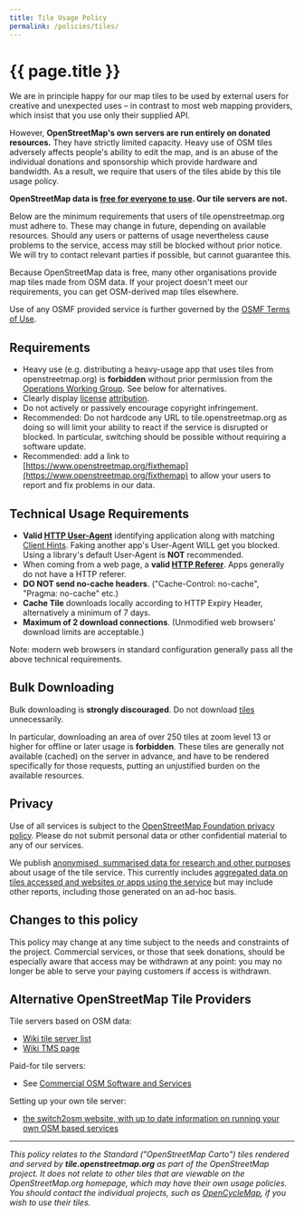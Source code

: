 ```yaml
---
title: Tile Usage Policy
permalink: /policies/tiles/
---
```


# {{ page.title }}

We are in principle happy for our map tiles to be used by external users for creative and unexpected uses – in contrast to most web mapping providers, which insist that you use only their supplied API.

However, **OpenStreetMap's own servers are run entirely on donated resources.** They have strictly limited capacity. Heavy use of OSM tiles adversely affects people's ability to edit the map, and is an abuse of the individual donations and sponsorship which provide hardware and bandwidth. As a result, we require that users of the tiles abide by this tile usage policy.

**OpenStreetMap data is [free for everyone to use](https://wiki.openstreetmap.org/wiki/OpenStreetMap_License). Our tile servers are not.**

Below are the minimum requirements that users of tile.openstreetmap.org must adhere to. These may change in future, depending on available resources. Should any users or patterns of usage nevertheless cause problems to the service, access may still be blocked without prior notice. We will try to contact relevant parties if possible, but cannot guarantee this.

Because OpenStreetMap data is free, many other organisations provide map tiles made from OSM data. If your project doesn't meet our requirements, you can get OSM-derived map tiles elsewhere.

Use of any OSMF provided service is further governed by the [OSMF Terms of Use](https://wiki.osmfoundation.org/wiki/Terms_of_Use).

## Requirements

* Heavy use (e.g. distributing a heavy-usage app that uses tiles from openstreetmap.org) is **forbidden** without prior permission from the [Operations Working Group](https://wiki.osmfoundation.org/wiki/Operations_Working_Group). See below for alternatives.
* Clearly display [license](https://wiki.openstreetmap.org/wiki/License) [attribution](https://wiki.osmfoundation.org/wiki/Licence/Attribution_Guidelines).
* Do not actively or passively encourage copyright infringement.
* Recommended: Do not hardcode any URL to tile.openstreetmap.org as doing so will limit your ability to react if the service is disrupted or blocked. In particular, switching should be possible without requiring a software update.
* Recommended: add a link to [https://www.openstreetmap.org/fixthemap](https://www.openstreetmap.org/fixthemap) to allow your users to report and fix problems in our data.

## Technical Usage Requirements

* **Valid [HTTP User-Agent](https://developer.mozilla.org/en-US/docs/Web/HTTP/Headers/User-Agent)** identifying application along with matching [Client Hints](https://developer.mozilla.org/en-US/docs/Web/HTTP/Client_hints). Faking another app's User-Agent WILL get you blocked. Using a library's default User-Agent is **NOT** recommended.
* When coming from a web page, a **valid [HTTP Referer](https://developer.mozilla.org/en-US/docs/Web/HTTP/Headers/Referer)**. Apps generally do not have a HTTP referer.
* **DO NOT send no-cache headers**. ("Cache-Control: no-cache", "Pragma: no-cache" etc.)
* **Cache Tile** downloads locally according to HTTP Expiry Header, alternatively a minimum of 7 days.
* **Maximum of 2 download connections**. (Unmodified web browsers' download limits are acceptable.)

Note: modern web browsers in standard configuration generally pass all the above technical requirements.

## Bulk Downloading

Bulk downloading is **strongly discouraged**. Do not download [tiles](https://wiki.openstreetmap.org/wiki/Tiles) unnecessarily.

In particular, downloading an area of over 250 tiles at zoom level 13 or higher for offline or later usage is **forbidden**. These tiles are generally not available (cached) on the server in advance, and have to be rendered specifically for those requests, putting an unjustified burden on the available resources.

## Privacy

Use of all services is subject to the [OpenStreetMap Foundation privacy policy](http://wiki.osmfoundation.org/wiki/Privacy_Policy). Please do not submit personal data or other confidential material to any of our services.

We publish [anonymised, summarised data for research and other purposes](https://wiki.osmfoundation.org/wiki/Privacy_Policy#Data_we_receive_automatically) about usage of the tile service. This currently includes [aggregated data on tiles accessed and websites or apps using the service](https://planet.openstreetmap.org/tile_logs/) but may include other reports, including those generated on an ad-hoc basis.

## Changes to this policy

This policy may change at any time subject to the needs and constraints of the project. Commercial services, or those that seek donations, should be especially aware that access may be withdrawn at any point: you may no longer be able to serve your paying customers if access is withdrawn.

## Alternative OpenStreetMap Tile Providers

Tile servers based on OSM data:

* [Wiki tile server list](https://wiki.openstreetmap.org/wiki/Tile_servers)
* [Wiki TMS page](https://wiki.openstreetmap.org/wiki/TMS)

Paid-for tile servers:

* See [Commercial OSM Software and Services](https://wiki.openstreetmap.org/wiki/Commercial_OSM_Software_and_Services)

Setting up your own tile server:

* [the switch2osm website, with up to date information on running your own OSM based services](http://switch2osm.org/)

------

*This policy relates to the Standard ("OpenStreetMap Carto") tiles rendered and served by **tile.openstreetmap.org** as part of the OpenStreetMap project. It does not relate to other tiles that are viewable on the OpenStreetMap.org homepage, which may have their own usage policies. You should contact the individual projects, such as [OpenCycleMap](https://wiki.openstreetmap.org/wiki/OpenCycleMap), if you wish to use their tiles.*
